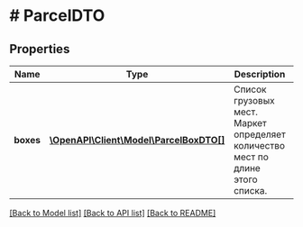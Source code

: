 # # ParcelDTO

## Properties

Name | Type | Description | Notes
------------ | ------------- | ------------- | -------------
**boxes** | [**\OpenAPI\Client\Model\ParcelBoxDTO[]**](ParcelBoxDTO.md) | Список грузовых мест. Маркет определяет количество мест по длине этого списка. |

[[Back to Model list]](../../README.md#models) [[Back to API list]](../../README.md#endpoints) [[Back to README]](../../README.md)

